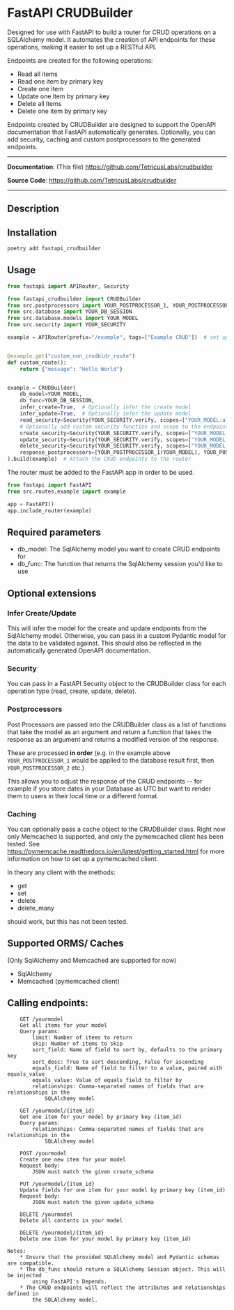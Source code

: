 # FastAPI CRUDBuilder
Designed for use with FastAPI to build a router for CRUD operations on a SQLAlchemy
model. It automates the creation of API endpoints for these operations, making it
easier to set up a RESTful API.

Endpoints are created for the following operations:
- Read all items
- Read one item by primary key
- Create one item
- Update one item by primary key
- Delete all items
- Delete one item by primary key

Endpoints created by CRUDBuilder are designed to support the OpenAPI documentation that FastAPI automatically generates.
Optionally, you can add security, caching and custom postprocessors to the generated endpoints.

---

**Documentation**: (This file) <a href="https://github.com/TetricusLabs/crudbuilder" target="_blank">https://github.com/TetricusLabs/crudbuilder</a>

**Source Code**: <a href="https://github.com/TetricusLabs/crudbuilder" target="_blank">https://github.com/TetricusLabs/crudbuilder</a>

---

## Description


## Installation
```bash
poetry add fastapi_crudbuilder
```
## Usage

```python
from fastapi import APIRouter, Security

from fastapi_crudbuilder import CRUDBuilder
from src.postprocessors import YOUR_POSTPROCESSOR_1, YOUR_POSTPROCESSOR_2
from src.database import YOUR_DB_SESSION
from src.database.models import YOUR_MODEL
from src.security import YOUR_SECURITY

example = APIRouter(prefix="/example", tags=["Example CRUD"])  # set up a FastAPI router


@example.get("custom_non_crudbldr_route")
def custom_route():
    return {"message": "Hello World"}


example = CRUDBuilder(
    db_model=YOUR_MODEL,
    db_func=YOUR_DB_SESSION,
    infer_create=True,  # Optionally infer the create model
    infer_update=True,  # Optionally infer the update model
    read_security=Security(YOUR_SECURITY.verify, scopes=["YOUR_MODEL:all:read"]),
    # Optionally add custom security function and scope to the endpoint
    create_security=Security(YOUR_SECURITY.verify, scopes=["YOUR_MODEL:all:create"]),
    update_security=Security(YOUR_SECURITY.verify, scopes=["YOUR_MODEL:all:update"]),
    delete_security=Security(YOUR_SECURITY.verify, scopes=["YOUR_MODEL:all:delete"]),
    response_postprocessors=[YOUR_POSTPROCESSOR_1(YOUR_MODEL), YOUR_POSTPROCESSOR_2(YOUR_MODEL)],
).build(example)  # Attach the CRUD endpoints to the router

```
The router must be added to the FastAPI app in order to be used.
```python
from fastapi import FastAPI
from src.routes.example import example

app = FastAPI()
app.include_router(example)

```
## Required parameters
- db_model: The SqlAlchemy model you want to create CRUD endpoints for
- db_func: The function that returns the SqlAlchemy session you'd like to use

## Optional extensions

### Infer Create/Update
This will infer the model for the create and update endpoints from the SqlAlchemy model. Otherwise, you can pass in a 
custom Pydantic model for the data to be validated against. This should also be reflected in the automatically generated OpenAPI documentation.

### Security
You can pass in a FastAPI Security object to the CRUDBuilder class for each operation type (read, create, update, delete).

### Postprocessors
Post Processors are passed into the CRUDBuilder class as a list of functions that take the model as an argument and
return a function that takes the response as an argument and returns a modified version of the response. 

These are processed **in order** (e.g. in the example above `YOUR_POSTPROCESSOR_1` would be applied to 
the database result first, then `YOUR_POSTPROCESSOR_2` etc.) 

This allows you to adjust the response of the CRUD endpoints -- for example if you store dates in your Database as UTC
but want to render them to users in their local time or a different format.


### Caching
You can optionally pass a cache object to the CRUDBuilder class. Right now only Memcached is supported, and only the pymemcached client
has been tested. See https://pymemcache.readthedocs.io/en/latest/getting_started.html for more information on how to set up a pymemcached client.

In theory any client with the methods:
- get
- set
- delete
- delete_many 

should work, but this has not been tested.


## Supported ORMS/ Caches
(Only SqlAlchemy and Memcached are supported for now)
- SqlAlchemy
- Memcached (pymemcached client)


## Calling endpoints:
        GET /yourmodel
        Get all items for your model
        Query params:
            limit: Number of items to return
            skip: Number of items to skip
            sort_field: Name of field to sort by, defaults to the primary key
            sort_desc: True to sort descending, False for ascending
            equals_field: Name of field to filter to a value, paired with equals_value
            equals_value: Value of equals_field to filter by
            relationships: Comma-separated names of fields that are relationships in the
                SQLAlchemy model

        GET /yourmodel/{item_id}
        Get one item for your model by primary key (item_id)
        Query params:
            relationships: Comma-separated names of fields that are relationships in the
                SQLAlchemy model

        POST /yourmodel
        Create one new item for your model
        Request body:
            JSON must match the given create_schema

        PUT /yourmodel/{item_id}
        Update fields for one item for your model by primary key (item_id)
        Request body:
            JSON must match the given update_schema

        DELETE /yourmodel
        Delete all contents in your model

        DELETE /yourmodel/{item_id}
        Delete one item for your model by primary key (item_id)

    Notes:
        * Ensure that the provided SQLAlchemy model and Pydantic schemas are compatible.
        * The db_func should return a SQLAlchemy Session object. This will be injected
            using FastAPI's Depends.
        * The CRUD endpoints will reflect the attributes and relationships defined in
            the SQLAlchemy model.